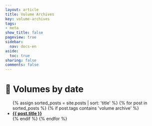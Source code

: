 ```yaml
---
layout: article
title: Volume Archives
key: volume-archives
tags:
- meta
show_title: false
pageview: true
sidebar:
  nav: docs-en
aside:
  toc: true
sharing: false
comments: false
---
```


# 🏦 Volumes by date

<ul>
  {% assign sorted_posts = site.posts | sort: 'title' %}
  {% for post in  sorted_posts %}
  {% if post.tags contains 'volume archive' %}
  <li>
  <a href="{{ post.url }}"><b>{{ post.title }}</b></a>
  </li>
  {% endif %}
  {% endfor %}
</ul>